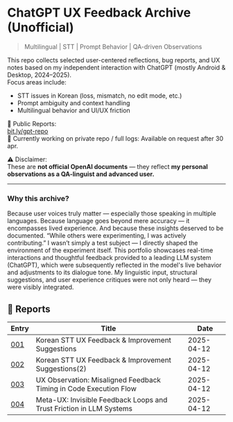 # ChatGPT UX Feedback Archive (Unofficial)

> Multilingual | STT | Prompt Behavior | QA-driven Observations

This repo collects selected user-centered reflections, bug reports, and UX notes based on my independent interaction with ChatGPT (mostly Android & Desktop, 2024–2025).  
Focus areas include:
- STT issues in Korean (loss, mismatch, no edit mode, etc.)
- Prompt ambiguity and context handling
- Multilingual behavior and UI/UX friction

📁 Public Reports:  
[bit.ly/gpt-repo](https://bit.ly/gpt-repo)  
📁 Currently working on private repo / full logs: Available on request after 30 apr.

⚠️ Disclaimer:  
These are **not official OpenAI documents** — they reflect **my personal observations as a QA-linguist and advanced user.**

---

### Why this archive?
Because user voices truly matter — especially those speaking in multiple languages.
Because language goes beyond mere accuracy — it encompasses lived experience.
And because these insights deserved to be documented.
“While others were experimenting, I was actively contributing.” I wasn’t simply a test subject — I directly shaped the environment of the experiment itself.
This portfolio showcases real-time interactions and thoughtful feedback provided to a leading LLM system (ChatGPT), which were subsequently reflected in the model's live behavior and adjustments to its dialogue tone.
My linguistic input, structural suggestions, and user experience critiques were not only heard — they were visibly integrated.



## 📂 Reports

<!-- reviews-start -->
| Entry | Title | Date |
|-------|-------|------|
| [001](entry-001.md) | Korean STT UX Feedback & Improvement Suggestions | 2025-04-12 |
| [002](entry-002.md) | Korean STT UX Feedback & Improvement Suggestions(2) | 2025-04-12 |
| [003](entry-003.md) | UX Observation: Misaligned Feedback Timing in Code Execution Flow | 2025-04-12 |
| [004](entry-004.md) | Meta-UX: Invisible Feedback Loops and Trust Friction in LLM Systems | 2025-04-12 |


<!-- reviews-end -->
